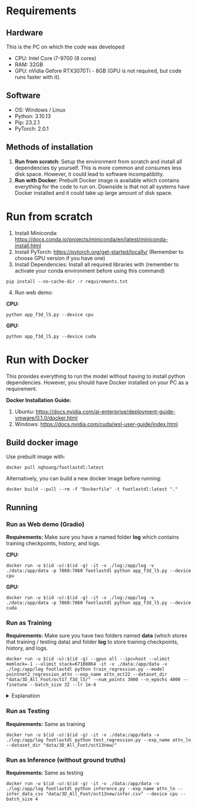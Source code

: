 # Requirements
## Hardware
This is the PC on which the code was developed
- CPU: Intel Core i7-9700 (8 cores)
- RAM: 32GB
- GPU: nVidia Gefore RTX3070Ti - 8GB (GPU is not required, but code runs faster with it).


## Software
- OS: Windows / Linux
- Python: 3.10.13
- Pip: 23.2.1
- PyTorch: 2.0.1

## Methods of installation
1. **Run from scratch**: Setup the environment from scratch and install all dependencies by yourself. This is more common and consumes less disk space. However, it could lead to software incompatiblity.
2. **Run with Docker**: Prebuilt Docker image is available which contains everything for the code to run on. Downside is that not all systems have Docker installed and it could take up large amount of disk space.

# Run from scratch

1. Install Miniconda: https://docs.conda.io/projects/miniconda/en/latest/miniconda-install.html
2. Install PyTorch: https://pytorch.org/get-started/locally/ (Remember to choose GPU version if you have one)
3. Install Dependencies: Install all required libraries with (remember to activate your conda environment before using this command)
```console
pip install --no-cache-dir -r requirements.txt
```
4. Run web demo:

**CPU:**
```console
python app_f3d_l5.py --device cpu
```
**GPU:**
```console
python app_f3d_l5.py --device cuda
```

# Run with Docker
This provides everything to run the model without having to install python dependencies.
However, you should have Docker installed on your PC as a requirement.

**Docker Installation Guide:**

1. Ubuntu: https://docs.nvidia.com/ai-enterprise/deployment-guide-vmware/0.1.0/docker.html
2. Windows: https://docs.nvidia.com/cuda/wsl-user-guide/index.html
## Build docker image
Use prebuilt image with:
```console
docker pull nqhoang/footlastdl:latest
```

Alternatively, you can build a new docker image before running:
```console
docker build --pull --rm -f "Dockerfile" -t footlastdl:latest "." 
```

## Running


### Run as Web demo (Gradio)
**Requirements:** Make sure you have a named folder **log** which contains training checkpoints, history, and logs.

**CPU:**
```console
docker run -u $(id -u):$(id -g) -it -v ./log:/app/log -v ./data:/app/data -p 7860:7860 footlastdl python app_f3d_l5.py --device cpu
```

**GPU:**
```console
docker run -u $(id -u):$(id -g) -it -v ./log:/app/log -v ./data:/app/data -p 7860:7860 footlastdl python app_f3d_l5.py --device cuda
```


### Run as Training
**Requirements:** Make sure you have two folders named **data** (which stores that training / testing data) and folder **log** to store training checkpoints, history, and logs.
```console
docker run -u $(id -u):$(id -g) --gpus all --ipc=host --ulimit memlock=-1 --ulimit stack=67108864 -it -v ./data:/app/data -v ./log:/app/log footlastdl python train_regression.py --model pointnet2_regression_attn --exp_name attn_oct22 --dataset_dir "data/3D_All_Foot/oct17_f3d_l5/" --num_points 3000 --n_epochs 4000 --finetune --batch_size 32 --lr 1e-4
```
<details>
  <summary>Explanation</summary>
  
 Let's break down the Docker command step by step:

**docker run**: This is the command to run a Docker container.

* **`-u $(id -u):$(id -g)`**: This sets the user for the container. $(id -u) and $(id -g) are shell commands that fetch the current user's UID (User ID) and GID (Group ID), respectively. This ensures that the processes * inside the Docker container run with the same user and group as the host system's current user.
* **--gpus all**: This option enables GPU support in the container and allows it to access all available GPUs on the host.
* **--ipc=host**: This shares the host's inter-process communication (IPC) namespace with the container. This is often used for sharing certain resources between the host and the container.
--**ulimit memlock=-1 --ulimit stack=67108864**: These set ulimit values for the container. memlock=-1 allows the container to use an unlimited amount of locked memory, and stack=67108864 sets the maximum stack size * for processes in the container to 64MB.
* **-it**: This makes the container interactive and allocates a pseudo-TTY (terminal).
* **-v ./data:/app/data -v ./log:/app/log**: This mounts host directories into the container. It maps the local ./data directory to /app/data inside the container and ./log to /app/log.
* **footlastdl**: This is the name of the Docker image that is being run.
* **python train_regression.py**: This is the command that is executed inside the container. It runs a Python script named train_regression.py.
* **--model `pointnet2_regression_attn`**: This specifies the model to be used, which is pointnet2_regression_attn.
* **--exp_name `attn_ln_oct_16`**: This sets the experiment name to attn_ln_oct_16, each experiment contains trained weights, and history.
* **--dataset_dir "data/3D_All_Foot/oct13new/"**: This specifies the directory containing the dataset.
* **--num_points 3000**: This sets the number of points to 3000.
* **--n_epochs 4000**: This sets the number of training epochs to 4000.
* **--finetune**: This indicates that the backend of the model will be fine-tuned, rather than frozen.
* **--batch_size 16**: This sets the batch size to 16.

In summary, the Docker command is running a container based on the footlastdl image, configuring it to use GPU support, sharing specific host resources, and executing a Python script (train_regression.py) with various parameters and options for training a regression model on a 3D foot dataset. The model is pointnet2_regression_attn, and the training is set to run for 4000 epochs with a batch size of 16, while fine-tuning on an existing model.

</details>

### Run as Testing
**Requirements:** Same as training
```console
docker run -u $(id -u):$(id -g) -it -v ./data:/app/data -v ./log:/app/log footlastdl python test_regression.py --exp_name attn_ln --dataset_dir "data/3D_All_Foot/oct13new/"
```
### Run as Inference (without ground truths)
**Requirements:** Same as testing
```console
docker run -u $(id -u):$(id -g) -it -v ./data:/app/data -v ./log:/app/log footlastdl python inference.py --exp_name attn_ln --infer_data_csv "data/3D_All_Foot/oct13new/infer.csv" --device cpu --batch_size 4
```